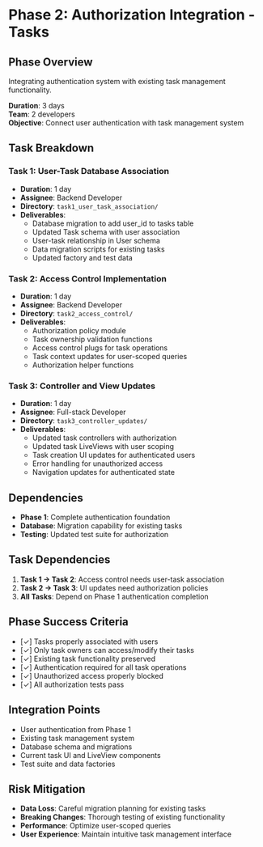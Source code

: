 # Phase 2: Authorization Integration - Tasks

## Phase Overview
Integrating authentication system with existing task management functionality.

**Duration**: 3 days  
**Team**: 2 developers  
**Objective**: Connect user authentication with task management system

## Task Breakdown

### Task 1: User-Task Database Association
- **Duration**: 1 day
- **Assignee**: Backend Developer
- **Directory**: `task1_user_task_association/`
- **Deliverables**:
  - Database migration to add user_id to tasks table
  - Updated Task schema with user association
  - User-task relationship in User schema
  - Data migration scripts for existing tasks
  - Updated factory and test data

### Task 2: Access Control Implementation
- **Duration**: 1 day  
- **Assignee**: Backend Developer
- **Directory**: `task2_access_control/`
- **Deliverables**:
  - Authorization policy module
  - Task ownership validation functions
  - Access control plugs for task operations
  - Task context updates for user-scoped queries
  - Authorization helper functions

### Task 3: Controller and View Updates
- **Duration**: 1 day
- **Assignee**: Full-stack Developer  
- **Directory**: `task3_controller_updates/`
- **Deliverables**:
  - Updated task controllers with authorization
  - Updated task LiveViews with user scoping
  - Task creation UI updates for authenticated users
  - Error handling for unauthorized access
  - Navigation updates for authenticated state

## Dependencies
- **Phase 1**: Complete authentication foundation
- **Database**: Migration capability for existing tasks
- **Testing**: Updated test suite for authorization

## Task Dependencies
1. **Task 1 → Task 2**: Access control needs user-task association
2. **Task 2 → Task 3**: UI updates need authorization policies
3. **All Tasks**: Depend on Phase 1 authentication completion

## Phase Success Criteria
- [✓] Tasks properly associated with users
- [✓] Only task owners can access/modify their tasks
- [✓] Existing task functionality preserved
- [✓] Authentication required for all task operations
- [✓] Unauthorized access properly blocked
- [✓] All authorization tests pass

## Integration Points
- User authentication from Phase 1
- Existing task management system
- Database schema and migrations
- Current task UI and LiveView components
- Test suite and data factories

## Risk Mitigation
- **Data Loss**: Careful migration planning for existing tasks
- **Breaking Changes**: Thorough testing of existing functionality
- **Performance**: Optimize user-scoped queries
- **User Experience**: Maintain intuitive task management interface